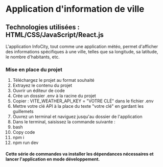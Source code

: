 
# Application d'information de ville
## Technologies utilisées : HTML/CSS/JavaScript/React.js
L'application InfoCity, tout comme une application météo, permet d'afficher des informations spécifiques à une ville, telles que sa longitude, sa latitude, le nombre d'habitants, etc.

### Mise en place du projet
1. Téléchargez le projet au format souhaité
2. Extrayez le contenu du projet
3. Ouvrir un éditeur de code
4. Crée un dossier .env à la racine du projet
5. Copier : VITE_WEATHER_API_KEY = "VOTRE CLÉ" dans le fichier .env
6. Mettre votre clé API à la place du texte "votre clé" en gardant les guillemets
7. Ouvrez un terminal et naviguez jusqu'au dossier de l'application
8. Dans le terminal, saisissez la commande suivante :
9. bash
10. Copy code
11. npm i
12. npm run dev <br />

#### Cette série de commandes va installer les dépendances nécessaires et lancer l'application en mode développement.
